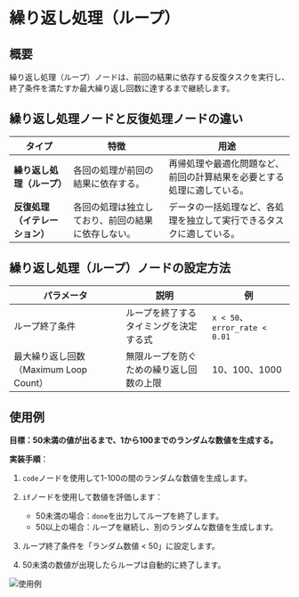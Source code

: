 # 繰り返し処理（ループ）

## 概要

繰り返し処理（ループ）ノードは、前回の結果に依存する反復タスクを実行し、終了条件を満たすか最大繰り返し回数に達するまで継続します。

## 繰り返し処理ノードと反復処理ノードの違い

<table>
  <thead>
    <tr>
      <th>タイプ</th>
      <th>特徴</th>
      <th>用途</th>
    </tr>
  </thead>
  <tbody>
    <tr>
      <td><strong>繰り返し処理（ループ）</strong></td>
      <td>各回の処理が前回の結果に依存する。</td>
      <td>再帰処理や最適化問題など、前回の計算結果を必要とする処理に適している。</td>
    </tr>
    <tr>
      <td><strong>反復処理（イテレーション）</strong></td>
      <td>各回の処理は独立しており、前回の結果に依存しない。</td>
      <td>データの一括処理など、各処理を独立して実行できるタスクに適している。</td>
    </tr>
  </tbody>
</table>

## 繰り返し処理（ループ）ノードの設定方法

<table>
  <thead>
    <tr>
      <th>パラメータ</th>
      <th>説明</th>
      <th>例</th>
    </tr>
  </thead>
  <tbody>
    <tr>
      <td>ループ終了条件</td>
      <td>ループを終了するタイミングを決定する式</td>
      <td><code>x < 50</code>、<code>error_rate < 0.01</code></td>
    </tr>
    <tr>
      <td>最大繰り返し回数（Maximum Loop Count）</td>
      <td>無限ループを防ぐための繰り返し回数の上限</td>
      <td>10、100、1000</td>
    </tr>
  </tbody>
</table>

## 使用例

**目標：50未満の値が出るまで、1から100までのランダムな数値を生成する。**

**実装手順**：

1. `code`ノードを使用して1-100の間のランダムな数値を生成します。

2. `if`ノードを使用して数値を評価します：
   - 50未満の場合：`done`を出力してループを終了します。
   - 50以上の場合：ループを継続し、別のランダムな数値を生成します。

3. ループ終了条件を「ランダム数値 < 50」に設定します。

4. 50未満の数値が出現したらループは自動的に終了します。

![使用例](https://assets-docs.dify.ai/2025/03/b1c277001fc3cb1fbb85fe7c22a6d0fc.png)

